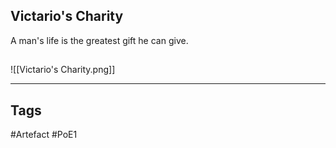 ## Victario's Charity
A man's life is the greatest gift he can give.
##
![[Victario's Charity.png]]

---
## Tags
#Artefact
#PoE1